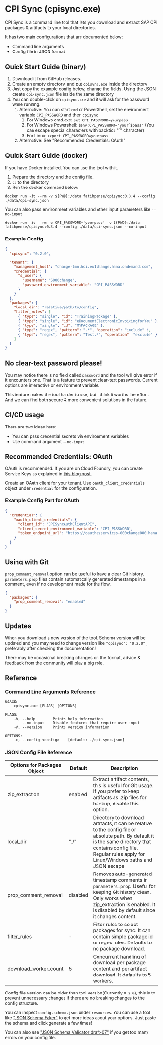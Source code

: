 # CPI Sync (cpisync.exe)

CPI Sync is a command line tool that lets you download and extract SAP CPI packages & artifacts to your local directories.

It has two main configurations that are documented below:

- Command line arguments
- Config file in JSON format

## Quick Start Guide (binary)

1. Download it from GitHub releases.
2. Create an empty directory, and put `cpisync.exe` inside the directory
3. Just copy the example config below, change the fields. Using the JSON create `cpi-sync.json` file inside the same directory.
4. You can double-click on `cpisync.exe` and it will ask for the password while running.
   1. Alternative: You can start `cmd` or PowerShell, set the environment variable `CPI_PASSWORD` and then `cpisync`
      1. For Windows cmd.exe: `set CPI_PASSWORD=yourpass`
      2. For Windows Powershell: `` $env:CPI_PASSWORD="your`$pass" `` (You can escape special characters with backtick "`" character)
      3. For Linux: `export CPI_PASSWORD=yourpass`
   2. Alternative: See "Recommended Credentials: OAuth"

## Quick Start Guide (docker)

If you have Docker installed. You can use the tool with it.

1. Prepare the directory and the config file.
2. `cd` to the directory
3. Run the docker command below:

```console
docker run -it --rm -v ${PWD}:/data fatihpense/cpisync:0.3.4 --config ./data/cpi-sync.json
```

You can also pass environment variables and other input parameters like `--no-input`

```console
docker run -it --rm -e CPI_PASSWORD='yourpass' -v ${PWD}:/data fatihpense/cpisync:0.3.4 --config ./data/cpi-sync.json --no-input
```

### Example Config

```json
{
  "cpisync": "0.2.0",

  "tenant": {
    "management_host": "change-tmn.hci.eu1change.hana.ondemand.com",
    "credential": {
      "s_user": {
        "username": "S000change",
        "password_environment_variable": "CPI_PASSWORD"
      }
    }
  },
  "packages": {
    "local_dir": "relative/path/to/config",
    "filter_rules": [
      { "type": "single", "id": "TrainingPackage" },
      { "type": "single", "id": "eDocumentElectronicInvoicingforYou" },
      { "type": "single", "id": "MYPACKAGE" },
      { "type": "regex", "pattern": ".*", "operation": "include" },
      { "type": "regex", "pattern": "Test.*", "operation": "exclude" }
    ]
  }
}
```

## No clear-text password please!

You may notice there is no field called `password` and the tool will give error if it encounters one. That is a feature to prevent clear-text passwords. Current options are interactive or environment variable.

This feature makes the tool harder to use, but I think it worths the effort. And we can find both secure & more convenient solutions in the future.

## CI/CD usage

There are two ideas here:

- You can pass credential secrets via environment variables
- Use command argument `--no-input`

## Recommended Credentials: OAuth

OAuth is recommended. If you are on Cloud Foundry, you can create Service Keys as explained in [this blog post](https://blogs.sap.com/2021/07/13/using-cloud-integration-apis-with-tools-on-cloud-foundry-creating-a-service-key/).

Create an OAuth client for your tenant. Use `oauth_client_credentials` object under `credential` for the configuration.

### Example Config Part for OAuth

```json
{
  "credential": {
    "oauth_client_credentials": {
      "client_id": "CPISyncAuthClientAPI",
      "client_secret_environment_variable": "CPI_PASSWORD",
      "token_endpoint_url": "https://oauthasservices-000change000.hana.ondemand.com/oauth2/api/v1/token"
    }
  }
}
```

## Using with Git

`prop_comment_removal` option can be useful to have a clear Git history. `parameters.prop` files contain automatically generated timestamps in a comment, even if no development made for the flow.

```json
{
  "packages": {
    "prop_comment_removal": "enabled"
  }
}
```

## Updates

When you download a new version of the tool. Schema version will be updated and you may need to change version like `"cpisync": "0.2.0"` , preferably after checking the documentation!

There may be occasional breaking changes on the format, advice & feedback from the community will play a big role.

## Reference

### Command Line Arguments Reference

```
USAGE:
    cpisync.exe [FLAGS] [OPTIONS]

FLAGS:
    -h, --help        Prints help information
        --no-input    Disable features that require user input
    -V, --version     Prints version information

OPTIONS:
    -c, --config <config>    [default: ./cpi-sync.json]
```

### JSON Config File Reference

| Options for Packages Object | Default  | Description                                                                                                                                                                                                         |
| --------------------------- | -------- | ------------------------------------------------------------------------------------------------------------------------------------------------------------------------------------------------------------------- |
| zip_extraction              | enabled  | Extract artifact contents, this is useful for Git usage. If you prefer to keep artifacts as .zip files for backup, disable this option.                                                                             |
| local_dir                   | "./"     | Directory to download artifacts, it can be relative to the config file or absolute path. By default it is the same directory that contains config file. Regular rules apply for Linux/Windows paths and JSON escape |
| prop_comment_removal        | disabled | Removes auto-generated timestamp comments in `parameters.prop`. Useful for keeping Git history clean. Only works when zip_extraction is enabled. It is disabled by default since it changes content.                |
| filter_rules                | -        | Filter rules to select packages for sync. It can contain simple package id or regex rules. Defaults to no package download.                                                                                         |
| download_worker_count       | 5        | Concurrent handling of download per package content and per artifact download. It defaults to 5 workers.                                                                                                            |

Config file version can be older than tool version(Currently `0.2.0`), this is to prevent unnecessary changes if there are no breaking changes to the config structure.

You can inspect `config.schema.json` under `resources`. You can use a tool like ["JSON Schema Faker"](https://json-schema-faker.js.org/) to get more ideas about your options. Just paste the schema and click generate a few times!

You can also use ["JSON Schema Validator draft-07"](https://jsonschemalint.com/#!/version/draft-07/markup/json) if you get too many errors on your config file.

